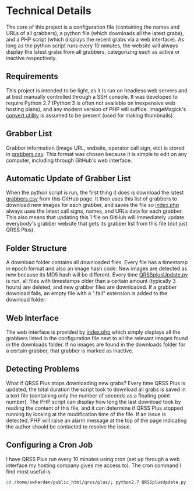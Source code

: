 # Technical Details
The core of this project is a configuration file (containing the names and URLs of all grabbers), a python file (which downloads all the latest grabs), and a PHP script (which displays the recent grabs via a web interface). As long as the python script runs every 10 minutes, the website will always display the latest grabs from all grabbers, categorizing each as active or inactive respectively.

## Requirements
This project is intended to be light, as it is run on headless web servers and at best manually controlled through a SSH console. It was developed to require Python 2.7 (Python 3 is often not available on inexpensive web hosting plans), and any modern version of PHP will suffice. ImageMagick's [convert utility](https://www.imagemagick.org/script/convert.php) is assumed to be present (used for making thumbnails).

## Grabber List
Grabber information (image URL, website, operator call sign, etc) is stored in [grabbers.csv](grabbers.csv). This format was chosen because it is simple to edit on any computer, including through GitHub's web interface.

## Automatic Update of Grabber List
When the python script is run, the first thing it does is download the latest [grabbers.csv](grabbers.csv) from this GitHub page. It then uses this list of grabbers to download new images for each grabber, and saves the file so [index.php](index.php) always uses the latest call signs, names, and URLs data for each grabber. This also means that updating this 1 file on GitHub will immediately update everybody's grabber website that gets its grabber list from this file (not just QRSS Plus).

## Folder Structure
A download folder contains all downloaded files. Every file has a timestamp in epoch format and also an image hash code. New images are detected as new because its MD5 hash will be different. Every time [QRSSplusUpdate.py](QRSSplusUpdate.py) is run, all files with timestamps older than a certain amount (typically 3 hours) are deleted, and new grabber files are downloaded. If a grabber download fails, an empty file with a ".fail" extension is added to the download folder.

## Web Interface
The web interface is provided by [index.php](index.php) which simply displays all the grabbers listed in the configuration file next to all the relevant images found in the downloads folder. If no images are found in the downloads folder for a certain grabber, that grabber is marked as inactive.

## Detecting Problems
What if QRSS Plus stops downloading new grabs? Every time QRSS Plus is updated, the total duration the script took to download all grabs is saved in a text file (containing only the number of seconds as a floating point number). The PHP script can display how long the last download took by reading the content of this file, and it can determine if QRSS Plus stopped running by looking at the modification time of the file. If an issue is detected, PHP will raise an alarm message at the top of the page indicating the author should be contacted to resolve the issue.

## Configuring a Cron Job
I have QRSS Plus run every 10 minutes using cron (set up through a web interface my hosting company gives me access to). The cron command I find most useful is:

```bash
cd /home/swharden/public_html/qrss/plus/; python2.7 QRSSplusUpdate.py
```
